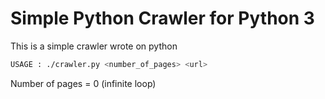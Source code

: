 # Simple Python Crawler for Python 3

This is a simple crawler wrote on python

```bash
USAGE : ./crawler.py <number_of_pages> <url>
```
Number of pages = 0 (infinite loop)